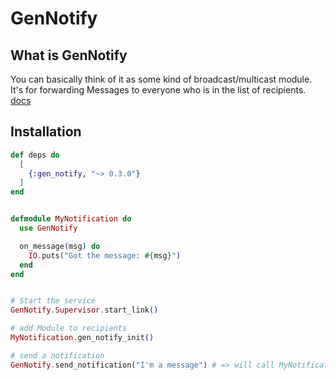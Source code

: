 # GenNotify

## What is GenNotify

You can basically think of it as some kind of broadcast/multicast module.
It's for forwarding Messages to everyone who is in the list of recipients.
[docs](https://hexdocs.pm/gen_notify/GenNotify.html#content)


## Installation

```elixir
def deps do
  [
    {:gen_notify, "~> 0.3.0"}
  ]
end
```

```elixir

defmodule MyNotification do
  use GenNotify

  on_message(msg) do
    IO.puts("Got the message: #{msg}")
  end
end


# Start the service
GenNotify.Supervisor.start_link()

# add Module to recipients
MyNotification.gen_notify_init()

# send a notification
GenNotify.send_notification("I'm a message") # => will call MyNotification.on_message/1

```


